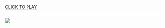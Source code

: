 
<a href="https://premium76.site?title=math_games&ref=13M">CLICK TO PLAY</a></h3>
<hr>

<a href="https://premium76.site?title=math_games&ref=13M"><img src="https://clearcache.store/games.png"></a>


